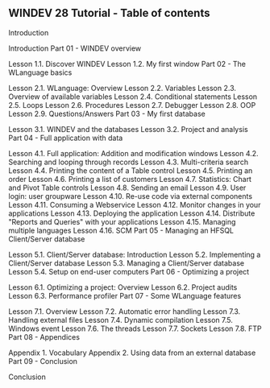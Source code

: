 
## WINDEV 28 Tutorial - Table of contents
Introduction

Introduction
Part 01 - WINDEV overview

Lesson 1.1. Discover WINDEV
Lesson 1.2. My first window
Part 02 - The WLanguage basics

Lesson 2.1. WLanguage: Overview
Lesson 2.2. Variables
Lesson 2.3. Overview of available variables
Lesson 2.4. Conditional statements 
Lesson 2.5. Loops
Lesson 2.6. Procedures
Lesson 2.7. Debugger
Lesson 2.8. OOP
Lesson 2.9. Questions/Answers
Part 03 - My first database

Lesson 3.1. WINDEV and the databases
Lesson 3.2. Project and analysis
Part 04 - Full application with data

Lesson 4.1. Full application: Addition and modification windows
Lesson 4.2. Searching and looping through records
Lesson 4.3. Multi-criteria search
Lesson 4.4. Printing the content of a Table control
Lesson 4.5. Printing an order
Lesson 4.6. Printing a list of customers
Lesson 4.7. Statistics: Chart and Pivot Table controls
Lesson 4.8. Sending an email
Lesson 4.9. User login: user groupware
Lesson 4.10. Re-use code via external components
Lesson 4.11. Consuming a Webservice
Lesson 4.12. Monitor changes in your applications
Lesson 4.13. Deploying the application
Lesson 4.14. Distribute "Reports and Queries" with your applications
Lesson 4.15. Managing multiple languages
Lesson 4.16. SCM
Part 05 - Managing an HFSQL Client/Server database

Lesson 5.1. Client/Server database: Introduction
Lesson 5.2. Implementing a Client/Server database
Lesson 5.3. Managing a Client/Server database
Lesson 5.4. Setup on end-user computers
Part 06 - Optimizing a project

Lesson 6.1. Optimizing a project: Overview
Lesson 6.2. Project audits
Lesson 6.3. Performance profiler
Part 07 - Some WLanguage features

Lesson 7.1. Overview
Lesson 7.2. Automatic error handling
Lesson 7.3. Handling external files 
Lesson 7.4. Dynamic compilation 
Lesson 7.5. Windows event
Lesson 7.6. The threads
Lesson 7.7. Sockets
Lesson 7.8. FTP
Part 08 - Appendices

Appendix 1. Vocabulary
Appendix 2. Using data from an external database
Part 09 - Conclusion

Conclusion